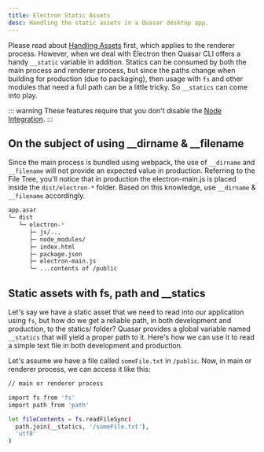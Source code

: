 ```yaml
---
title: Electron Static Assets
desc: Handling the static assets in a Quasar desktop app.
---
```

Please read about [Handling Assets](/quasar-cli/handling-assets) first, which applies to the renderer process. However, when we deal with Electron then Quasar CLI offers a handy `__static` variable in addition. Statics can be consumed by both the main process and renderer process, but since the paths change when building for production (due to packaging), then usage with `fs` and other modules that need a full path can be a little tricky. So `__statics` can come into play.

::: warning
These features require that you don't disable the [Node Integration](/quasar-cli/developing-electron-apps/node-integration).
:::

## On the subject of using __dirname & __filename
Since the main process is bundled using webpack, the use of `__dirname` and `__filename` will not provide an expected value in production. Referring to the File Tree, you'll notice that in production the electron-main.js is placed inside the `dist/electron-*` folder. Based on this knowledge, use `__dirname` & `__filename` accordingly.

```bash
app.asar
└─ dist
   └─ electron-*
      ├─ js/...
      ├─ node_modules/
      ├─ index.html
      ├─ package.json
      ├─ electron-main.js
      └─ ...contents of /public
```

## Static assets with fs, path and __statics
Let's say we have a static asset that we need to read into our application using `fs`, but how do we get a reliable path, in both development and production, to the statics/ folder? Quasar provides a global variable named `__statics` that will yield a proper path to it. Here's how we can use it to read a simple text file in both development and production.

Let's assume we have a file called `someFile.txt` in `/public`. Now, in main or renderer process, we can access it like this:
```bash
// main or renderer process

import fs from 'fs'
import path from 'path'

let fileContents = fs.readFileSync(
  path.join(__statics, '/someFile.txt'),
  'utf8'
)
```
